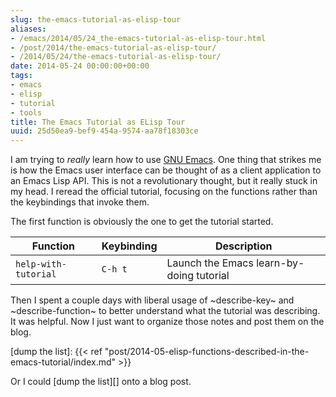 ```yaml
---
slug: the-emacs-tutorial-as-elisp-tour
aliases:
- /emacs/2014/05/24_the-emacs-tutorial-as-elisp-tour.html
- /post/2014/the-emacs-tutorial-as-elisp-tour/
- /2014/05/24/the-emacs-tutorial-as-elisp-tour/
date: 2014-05-24 00:00:00+00:00
tags:
- emacs
- elisp
- tutorial
- tools
title: The Emacs Tutorial as ELisp Tour
uuid: 25d50ea9-bef9-454a-9574-aa78f18303ce
---
```

[GNU Emacs]: https://www.gnu.org/software/emacs
I am trying to *really* learn how to use [GNU Emacs][]. One thing that
strikes me is how the Emacs user interface can be thought of as a
client application to an Emacs Lisp API. This is not a revolutionary
thought, but it really stuck in my head. I reread the official
tutorial, focusing on the functions rather than the keybindings that
invoke them.
<!-- TEASER_END -->

The first function is obviously the one to get the tutorial started.

 Function             | Keybinding | Description
----------------------|------------|-----------------------------------------
 `help-with-tutorial` | `C-h t`    | Launch the Emacs learn-by-doing tutorial 

Then I spent a couple days with liberal usage of ~describe-key~ and
~describe-function~ to better understand what the tutorial was
describing. It was helpful. Now I just want to organize those notes
and post them on the blog.

[dump the list]: {{< ref "post/2014-05-elisp-functions-described-in-the-emacs-tutorial/index.md" >}}

Or I could [dump the list][] onto a blog post.